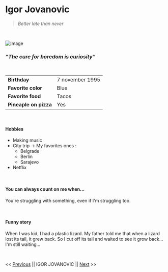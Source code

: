 # Igor Jovanovic


>*Better late than never*

<br/>

![image](./1664530067412.jpg)


### *"The cure for boredom is curiosity"*

<br/>

|                       |                 |
|:----------------------|:----------------| 
| **Birthday**          | 7 november 1995 |
| **Favorite color**    | Blue            |
| **Favorite food**     | Tacos           |
| **Pineaple on pizza** | Yes             |

<br/>

#### Hobbies

* Making music
* City trip -> My favorites ones : 
    - Belgrade
    - Berlin
    - Sarajevo
* Netflix

<br/>

#### You can always count on me when...

You're struggling with something, even if I'm struggling too.

<br/>

#### Funny story 

When I was kid, I had a plastic lizard. My father told me that when a lizard lost its tail, it grew back. So I cut off its tail and waited to see it grow back... I'm still waiting...

<br/>

<< [Previous](https://github.com/hanaelle/markdown-challenge) || IGOR JOVANOVIC || [Next](https://github.com/TreshMiralissa/markdown-challenge-) >>


